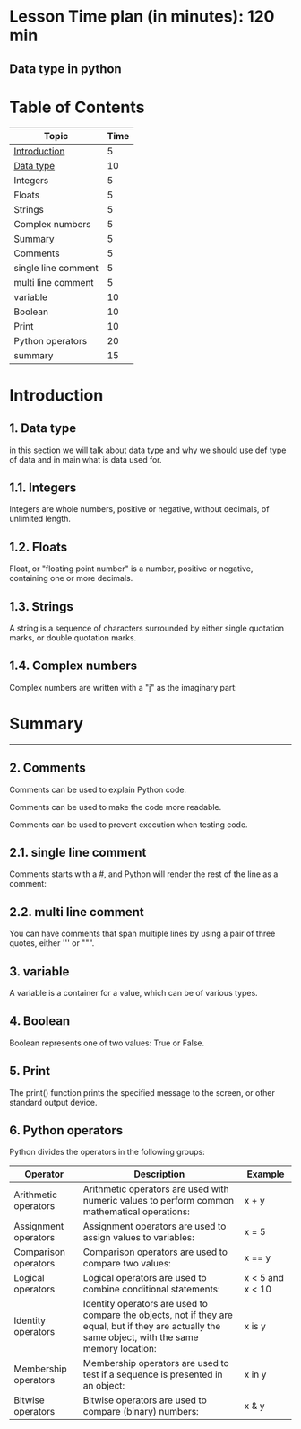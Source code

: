 # Lesson Time plan (in minutes): 120 min

## Data type in python

# Table of Contents
| Topic | Time |
| --- | --- |
| [Introduction](#introduction) | 5 |
| [Data type](#data-type) | 10 |
| Integers | 5 |
| Floats | 5 |
| Strings | 5 |
| Complex numbers | 5 |
| [Summary](#summary) | 5 |
| Comments | 5 |
| single line comment | 5 |
| multi line comment | 5 |
|variable | 10 |
| Boolean | 10 |
| Print | 10 |
| Python operators | 20 |
| summary | 15 |


# Introduction

## 1. Data type

in this section we will talk about data type and why we should use def type of data and in main what is data used for.

## 1.1. Integers

Integers are whole numbers, positive or negative, without decimals, of unlimited length.

## 1.2. Floats

Float, or "floating point number" is a number, positive or negative, containing one or more decimals.

## 1.3. Strings

A string is a sequence of characters surrounded by either single quotation marks, or double quotation marks.

## 1.4. Complex numbers

Complex numbers are written with a "j" as the imaginary part:

# Summary
--------------------------------------------------------------------------------
## 2. Comments

Comments can be used to explain Python code.

Comments can be used to make the code more readable.

Comments can be used to prevent execution when testing code.

## 2.1. single line comment

Comments starts with a #, and Python will render the rest of the line as a comment:

## 2.2. multi line comment

You can have comments that span multiple lines by using a pair of three quotes, either ''' or """.

## 3. variable

A variable is a container for a value, which can be of various types.

## 4. Boolean

Boolean represents one of two values: True or False.

## 5. Print

The print() function prints the specified message to the screen, or other standard output device.

## 6. Python operators

Python divides the operators in the following groups:

| Operator | Description | Example |
| --- | --- | --- |
| Arithmetic operators | Arithmetic operators are used with numeric values to perform common mathematical operations: | x + y |
| Assignment operators | Assignment operators are used to assign values to variables: | x = 5 |
| Comparison operators | Comparison operators are used to compare two values: | x == y |
| Logical operators | Logical operators are used to combine conditional statements: | x < 5 and  x < 10 |
| Identity operators | Identity operators are used to compare the objects, not if they are equal, but if they are actually the same object, with the same memory location: | x is y |
| Membership operators | Membership operators are used to test if a sequence is presented in an object: | x in y |
| Bitwise operators | Bitwise operators are used to compare (binary) numbers: | x & y |




